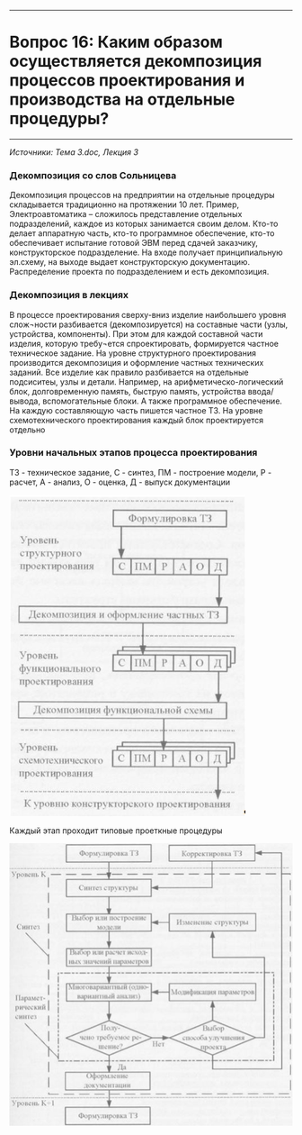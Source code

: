 ___
# Вопрос 16:	Каким образом осуществляется декомпозиция процессов проектирования и производства на отдельные процедуры?
___

*Источники: Тема 3.doc, Лекция 3*

### Декомпозиция со слов Сольницева
Декомпозиция процессов на предприятии на отдельные процедуры складывается традиционно на протяжении 10 лет. 
Пример, Электроавтоматика – сложилось представление отдельных подразделений, каждое из которых занимается своим делом. 
Кто-то делает аппаратную часть, кто-то программное обеспечение, кто-то обеспечивает испытание готовой ЭВМ перед сдачей заказчику, конструкторское подразделение.
На входе получает принципиальную эл.схему, на выходе выдает конструкторскую документацию. 
Распределение проекта по подразделением и есть декомпозиция.

### Декомпозиция в лекциях
В процессе проектирования сверху-вниз изделие наибольшего уровня слож¬ности разбивается (декомпозируется) на составные части (узлы, устройства, компоненты).
При этом для каждой составной части изделия, которую требу¬ется спроектировать, формируется частное техническое задание.
На уровне структурного проектирования производится декомпозиция и оформление частных технических заданий. 
Все изделие как правило разбивается на отдельные подсиситеы, узлы и детали. 
Например, на арифметическо-логический блок, долговременную память, быструю память, устройства ввода/вывода, вспомогательные блоки. А также программное обеспечение. 
На каждую составляющую часть пишется частное ТЗ. 
На уровне схемотехнического проектирования каждый блок проектируется отдельно 

### Уровни начальных этапов процесса проектирования
ТЗ - техническое задание, 
С - синтез, ПМ - построение модели, Р - расчет, А - анализ, О - оценка, 
Д - выпуск документации

![logo](../resources/imgs/16-0.JPG)

Каждый этап проходит типовые проеткные процедуры

![logo](../resources/imgs/16-1.JPG)
